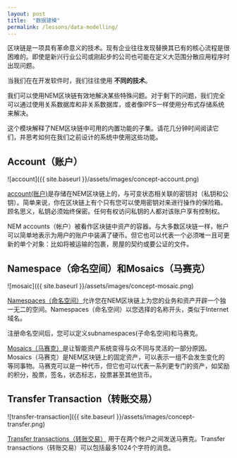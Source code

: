 ```yaml
---
layout: post
title:  "数据建模"
permalink: /lessons/data-modelling/
---
```


区块链是一项具有革命意义的技术。现有企业往往发现替换其已有的核心流程是很困难的。即使是新兴行业公司或刚起步的公司也可能在定义大范围分散应用程序时出现问题。

当我们在在开发软件时，我们往往使用 **不同的技术**。

我们可以使用NEM区块链有效地解决某些特殊问题。对于剩下的问题，我们完全可以通过使用关系数据库和非关系数据库，或者像IPFS一样使用分布式存储系统来解决。

这个模块解释了NEM区块链中可用的内置功能的子集。请花几分钟时间阅读它们，并思考如何在我们之前设计的系统中使用这些功能。

## Account（账户）

![account]({{ site.baseurl }}/assets/images/concept-account.png)

[account(账户)](https://nemtech.github.io/concepts/account.html)是存储在NEM区块链上的，与可变状态相关联的密钥对（私钥和公钥）。简单来说，你在区块链上有个只有您可以使用密钥对来进行操作的保险箱。顾名思义，私钥必须始终保密。任何有权访问私钥的人都对该账户享有控制权。

NEM accounts（帐户）被看作区块链中资产的容器。与大多数区块链一样，帐户可以简单地表示为用户的账户中装满了硬币。但它也可以代表一个必须唯一且可更新的单个对象：比如将被运输的包裹，房屋的契约或要公证的文件。

## Namespace（命名空间）和Mosaics（马赛克）

![mosaic]({{ site.baseurl }}/assets/images/concept-mosaic.png)

[Namespaces（命名空间）](https://nemtech.github.io/concepts/namespace.html)允许您在NEM区块链上为您的业务和资产开辟一个独一无二的空间。Namespaces（命名空间）以您选择的名称开头，类似于Internet域名。

注册命名空间后，您可以定义subnamespaces(子命名空间)和马赛克。

[Mosaics（马赛克）](https://nemtech.github.io/concepts/mosaic.html)是让智能资产系统变得与众不同与灵活的一部分原因。Mosaics（马赛克）是NEM区块链上的固定资产，可以表示一组不会发生变化的等同事物。马赛克可以是一种代币，但它也可以代表一系列更专门的资产，如奖励的积分，股票，签名，状态标志，投票甚至其他货币。

## Transfer Transaction（转账交易）

![transfer-transaction]({{ site.baseurl }}/assets/images/concept-transfer.png)

[Transfer transactions（转账交易）](https://nemtech.github.io/concepts/transfer-transaction.html) 用于在两个帐户之间发送马赛克。Transfer transactions（转账交易）可以包括最多1024个字符的消息。
